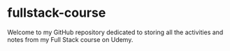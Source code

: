 # fullstack-course
Welcome to my GitHub repository dedicated to storing all the activities and notes from my Full Stack course on Udemy.
